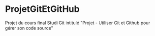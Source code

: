 # ProjetGitEtGitHub
Projet du cours final Studi Git intitulé "Projet - Utiliser Git et Github pour gérer son code source"
